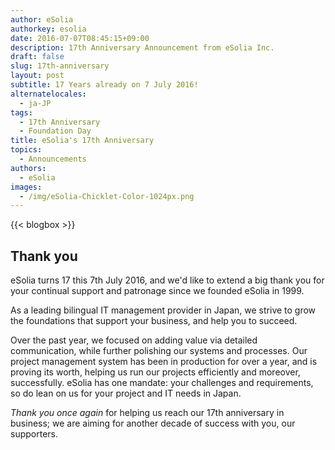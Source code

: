 ```yaml
---
author: eSolia
authorkey: esolia
date: 2016-07-07T08:45:15+09:00
description: 17th Anniversary Announcement from eSolia Inc.
draft: false
slug: 17th-anniversary
layout: post
subtitle: 17 Years already on 7 July 2016!
alternatelocales:
  - ja-JP
tags:
  - 17th Anniversary
  - Foundation Day
title: eSolia's 17th Anniversary
topics:
  - Announcements
authors:
  - eSolia
images:
  - /img/eSolia-Chicklet-Color-1024px.png
---
```


{{< blogbox >}}

## Thank you

eSolia turns 17 this 7th July 2016, and we'd like to extend a big thank you for your continual support and patronage since we founded eSolia in 1999. 

As a leading bilingual IT management provider in Japan, we strive to grow the foundations that support your business, and help you to succeed.

Over the past year, we focused on adding value via detailed communication, while further polishing our systems and processes. Our project management system has been in production for over a year, and is proving its worth, helping us run our projects efficiently and moreover, successfully. eSolia has one mandate: your challenges and requirements, so do lean on us for your project and IT needs in Japan.

_Thank you once again_ for helping us reach our 17th anniversary in business; we are aiming for another decade of success with you, our supporters.
